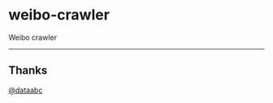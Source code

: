 # weibo-crawler
Weibo crawler
 
---------------------
## Thanks
[@dataabc](https://github.com/dataabc)
